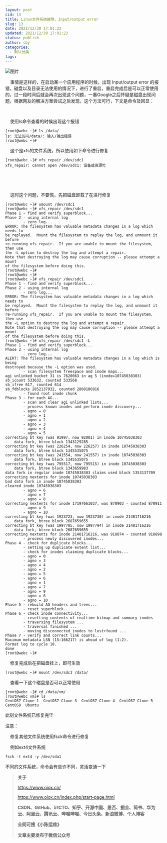 ```yaml
---
layout: post
cid: 13
title: Linux文件系统故障，Input/output error
slug: 13
date: 2021/12/30 17:01:23
updated: 2021/12/30 17:01:23
status: publish
author: cby
categories: 
  - 默认分类
tags: 
---
```



![图片](https://p3-juejin.byteimg.com/tos-cn-i-k3u1fbpfcp/698bb5a1576a4882bb866a23a962fa6c~tplv-k3u1fbpfcp-zoom-1.image)

  

    事情是这样的，在启动某一个应用程序的时候，出现 Input/output error 的报错，磁盘以及目录无法使用的情况下，进行了重启，重启完成后是可以正常使用的，过一段时间后就会再次出现这个问题，一番Google之后怀疑是磁盘出现问题，根据网友的解决方案尝试之后发现，这个方法可行，下文是命令及回显：

      

    使用ls命令查看的时候出现这个报错  

  

```
[root@webc ~]# ls /data/
ls: 无法访问/data/: 输入/输出错误
[root@webc ~]#
```

  

  

    这个是xfs的文件系统，所以使用如下命令进行修复  

  

```
[root@webc ~]# xfs_repair /dev/sdc1
xfs_repair: cannot open /dev/sdc1: 设备或资源忙
```

   

      

    这时这个问题，不要慌，先把磁盘卸载了在进行修复  

  

```
[root@webc ~]# umount /dev/sdc1
[root@webc ~]# xfs_repair /dev/sdc1
Phase 1 - find and verify superblock...
Phase 2 - using internal log
        - zero log...
ERROR: The filesystem has valuable metadata changes in a log which needs to
be replayed.  Mount the filesystem to replay the log, and unmount it before
re-running xfs_repair.  If you are unable to mount the filesystem, then use
the -L option to destroy the log and attempt a repair.
Note that destroying the log may cause corruption -- please attempt a mount
of the filesystem before doing this.
[root@webc ~]# 
[root@webc ~]# 
[root@webc ~]# xfs_repair /dev/sdc1
Phase 1 - find and verify superblock...
Phase 2 - using internal log
        - zero log...
ERROR: The filesystem has valuable metadata changes in a log which needs to
be replayed.  Mount the filesystem to replay the log, and unmount it before
re-running xfs_repair.  If you are unable to mount the filesystem, then use
the -L option to destroy the log and attempt a repair.
Note that destroying the log may cause corruption -- please attempt a mount
of the filesystem before doing this.
[root@webc ~]# xfs_repair /dev/sdc1 -L
Phase 1 - find and verify superblock...
Phase 2 - using internal log
        - zero log...
ALERT: The filesystem has valuable metadata changes in a log which is being
destroyed because the -L option was used.
        - scan filesystem freespace and inode maps...
agi unlinked bucket 31 is 7620063 in ag 5 (inode=10745038303)
sb_icount 533632, counted 533568
sb_ifree 617, counted 614
sb_fdblocks 2852137932, counted 2860186916
        - found root inode chunk
Phase 3 - for each AG...
        - scan and clear agi unlinked lists...
        - process known inodes and perform inode discovery...
        - agno = 0
        - agno = 1
        - agno = 2
        - agno = 3
        - agno = 4
        - agno = 5
correcting bt key (was 91997, now 92001) in inode 10745038303
    data fork, btree block 1343129285
correcting bt key (was 226254, now 226257) in inode 10745038303
    data fork, btree block 1345535075
correcting bt key (was 241554, now 241557) in inode 10745038303
    data fork, btree block 1345535075
correcting bt key (was 795517, now 795515) in inode 10745038303
    data fork, btree block 1343659983
data fork in regular inode 10745038303 claims used block 1353137709
correcting nextents for inode 10745038303
bad data fork in inode 10745038303
cleared inode 10745038303
        - agno = 6
        - agno = 7
        - agno = 8
correcting nextents for inode 17197661037, was 870903 - counted 870911
        - agno = 9
        - agno = 10
correcting bt key (was 1923723, now 1923730) in inode 21481716216
    data fork, btree block 2687659655
correcting bt key (was 1997785, now 1997794) in inode 21481716216
    data fork, btree block 2687659655
correcting nextents for inode 21481716216, was 918874 - counted 918898
        - process newly discovered inodes...
Phase 4 - check for duplicate blocks...
        - setting up duplicate extent list...
        - check for inodes claiming duplicate blocks...
        - agno = 0
        - agno = 3
        - agno = 4
        - agno = 2
        - agno = 5
        - agno = 6
        - agno = 1
        - agno = 7
        - agno = 9
        - agno = 8
        - agno = 10
Phase 5 - rebuild AG headers and trees...
        - reset superblock...
Phase 6 - check inode connectivity...
        - resetting contents of realtime bitmap and summary inodes
        - traversing filesystem ...
        - traversal finished ...
        - moving disconnected inodes to lost+found ...
Phase 7 - verify and correct link counts...
Maximum metadata LSN (15:166217) is ahead of log (1:2).
Format log to cycle 18.
done
[root@webc ~]#
```

  

  

    修复完成后在把磁盘挂上，即可生效  

  

```
[root@webc ~]# mount /dev/sdc1 /data/
```

  

    查看一下这个磁盘是否可以正常使用  

  

```
[root@webc ~]# cd /data/vm/
[root@webc vm]# ls
CentOS7-Clone-1  CentOS7-Clone-3  CentOS7-Clone-4  CentOS7-Clone-5  CentOS8  Ubuntu
```

  

此刻文件系统已修复完毕  

  

注意：  

    修复其他文件系统使用fsck命令进行修复  

    例如ext4文件系统  

  

```
fsck -t ext4 -y /dev/sda1
```

  

不同的文件系统，命令会有些许不同，灵活变通一下

  

> **关于**
>
> https://www.oiox.cn/
>
> https://www.oiox.cn/index.php/start-page.html
>
> **CSDN、GitHub、51CTO、知乎、开源中国、思否、掘金、简书、华为云、阿里云、腾讯云、哔哩哔哩、今日头条、新浪微博、个人博客**
>
> **全网可搜《小陈运维》**
>
> **文章主要发布于微信公众号**